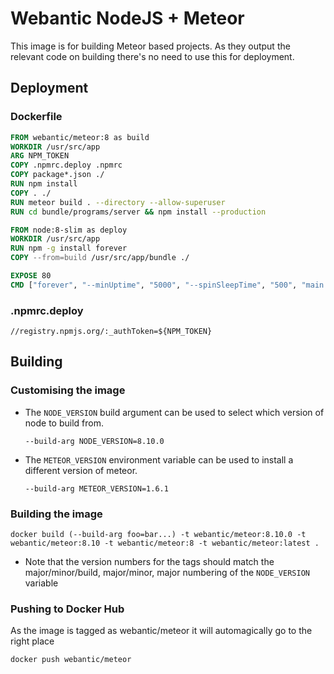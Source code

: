 # Webantic NodeJS + Meteor

This image is for building Meteor based projects.
As they output the relevant code on building there's no need to use this for deployment.

## Deployment

### Dockerfile

```Dockerfile
FROM webantic/meteor:8 as build
WORKDIR /usr/src/app
ARG NPM_TOKEN
COPY .npmrc.deploy .npmrc
COPY package*.json ./
RUN npm install
COPY . ./
RUN meteor build . --directory --allow-superuser
RUN cd bundle/programs/server && npm install --production

FROM node:8-slim as deploy
WORKDIR /usr/src/app
RUN npm -g install forever
COPY --from=build /usr/src/app/bundle ./

EXPOSE 80
CMD ["forever", "--minUptime", "5000", "--spinSleepTime", "500", "main.js"]
```

### .npmrc.deploy

    //registry.npmjs.org/:_authToken=${NPM_TOKEN}

## Building

### Customising the image

* The `NODE_VERSION` build argument can be used to select which version of node to build from.

      --build-arg NODE_VERSION=8.10.0

* The `METEOR_VERSION` environment variable can be used to install a different version of meteor.

      --build-arg METEOR_VERSION=1.6.1

### Building the image

    docker build (--build-arg foo=bar...) -t webantic/meteor:8.10.0 -t webantic/meteor:8.10 -t webantic/meteor:8 -t webantic/meteor:latest .

* Note that the version numbers for the tags should match the major/minor/build, major/minor, major numbering of the `NODE_VERSION` variable

### Pushing to Docker Hub

As the image is tagged as webantic/meteor it will automagically go to the right place

    docker push webantic/meteor
